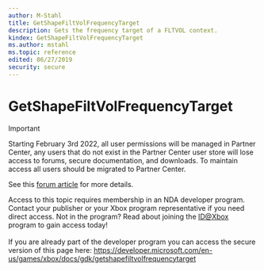 ```yaml
---
author: M-Stahl
title: GetShapeFiltVolFrequencyTarget
description: Gets the frequency target of a FLTVOL context.
kindex: GetShapeFiltVolFrequencyTarget
ms.author: mstahl
ms.topic: reference
edited: 06/27/2019
security: secure
---
```


# GetShapeFiltVolFrequencyTarget
> [!IMPORTANT]
> Starting February 3rd 2022, all user permissions will be managed in Partner Center, any users that do not exist in the Partner Center user store will lose access to forums, secure documentation, and downloads. To maintain access all users should be migrated to Partner Center. <p></p>See this <a href="https://forums.xboxlive.com/articles/132187/breaking-change-user-access-for-forums-secure-docu.html">forum article</a> for more details.  

 Access to this topic requires membership in an NDA developer program. Contact your publisher or your Xbox program representative if you need direct access. Not in the program? Read about joining the <a href="https://www.xbox.com/Developers/id">ID@Xbox</a> program to gain access today!  <br/><br/>If you are already part of the developer program you can access the secure version of this page here: <a target="_blank" href="https://developer.microsoft.com/en-us/games/xbox/docs/gdk/getshapefiltvolfrequencytarget">https://developer.microsoft.com/en-us/games/xbox/docs/gdk/getshapefiltvolfrequencytarget</a>